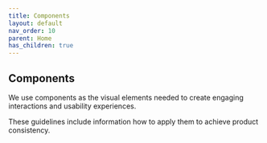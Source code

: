 ```yaml
---
title: Components
layout: default
nav_order: 10
parent: Home
has_children: true
---
```


## Components

We use components as the visual elements needed to create engaging interactions and usability experiences. 

These guidelines include information how to apply them to achieve product consistency.
